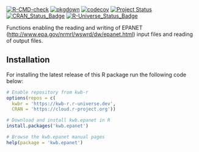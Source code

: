 [![R-CMD-check](https://github.com/KWB-R/kwb.epanet/workflows/R-CMD-check/badge.svg)](https://github.com/KWB-R/kwb.epanet/actions?query=workflow%3AR-CMD-check)
[![pkgdown](https://github.com/KWB-R/kwb.epanet/workflows/pkgdown/badge.svg)](https://github.com/KWB-R/kwb.epanet/actions?query=workflow%3Apkgdown)
[![codecov](https://codecov.io/github/KWB-R/kwb.epanet/branch/main/graphs/badge.svg)](https://codecov.io/github/KWB-R/kwb.epanet)
[![Project Status](https://img.shields.io/badge/lifecycle-experimental-orange.svg)](https://www.tidyverse.org/lifecycle/#experimental)
[![CRAN_Status_Badge](https://www.r-pkg.org/badges/version/kwb.epanet)]()
[![R-Universe_Status_Badge](https://kwb-r.r-universe.dev/badges/kwb.epanet)](https://kwb-r.r-universe.dev/)

Functions enabling the reading and writing of
EPANET (http://www.epa.gov/nrmrl/wswrd/dw/epanet.html) input files and
reading of output files.


## Installation

For installing the latest release of this R package run the following code below:

```r
# Enable repository from kwb-r
options(repos = c(
  kwbr = 'https://kwb-r.r-universe.dev',
  CRAN = 'https://cloud.r-project.org'))

# Download and install kwb.epanet in R
install.packages('kwb.epanet')

# Browse the kwb.epanet manual pages
help(package = 'kwb.epanet')

```
